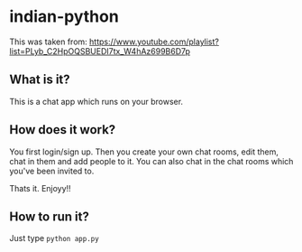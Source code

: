 # indian-python
This was taken from: https://www.youtube.com/playlist?list=PLyb_C2HpOQSBUEDI7tx_W4hAz699B6D7p

## What is it?
This is a chat app which runs on your browser.

## How does it work?
You first login/sign up. Then you create your own chat rooms, edit them, chat in them and add people to it. You can also chat in the chat rooms which you've been invited to.

Thats it. Enjoyy!!

## How to run it?
Just type ```python app.py```